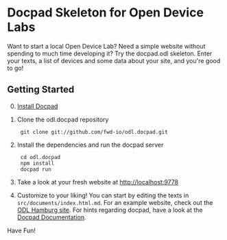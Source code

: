 # Docpad Skeleton for Open Device Labs

Want to start a local Open Device Lab? Need a simple website without spending to much time developing it?
Try the docpad.odl skeleton. Enter your texts, a list of devices and some data about your site, and you're good to go!

## Getting Started

0. [Install Docpad](http://docpad.org/docs/install)
1. Clone the odl.docpad repository

        git clone git://github.com/fwd-io/odl.docpad.git

2. Install the dependencies and run the docpad server

        cd odl.docpad
        npm install
        docpad run

3. Take a look at your fresh website at [http://localhost:9778](http://localhost:9778)
4. Customize to your liking! You can start by editing the texts in `src/documents/index.html.md`. For an example website, check out the [ODL Hamburg site](https://www.github.com/fwd-io/odl-hamburg). For hints regarding docpad, have a look at the [Docpad Documentation](http://docpad.org/docs/).

Have Fun!

